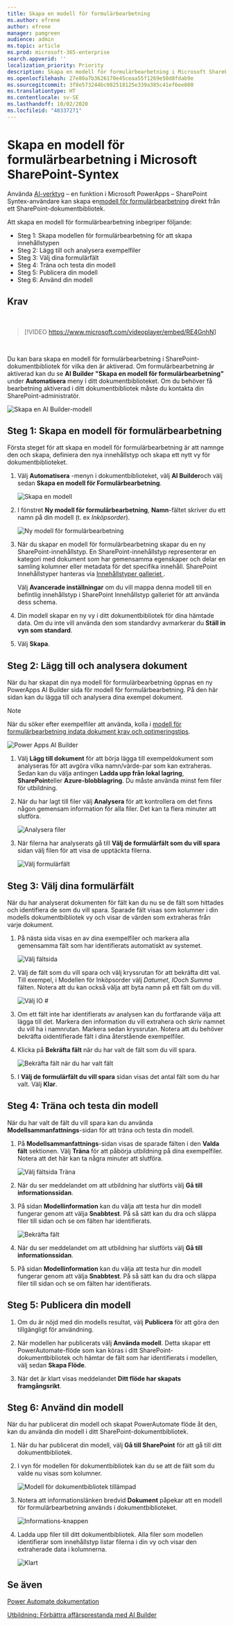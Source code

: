 ```yaml
---
title: Skapa en modell för formulärbearbetning
ms.author: efrene
author: efrene
manager: pamgreen
audience: admin
ms.topic: article
ms.prod: microsoft-365-enterprise
search.appverid: ''
localization_priority: Priority
description: Skapa en modell för formulärbearbetning i Microsoft SharePoint-Syntex.
ms.openlocfilehash: 27e80a7b3626170e45ceaa55f1269e50d8fdab9e
ms.sourcegitcommit: 3f8e573244bc082518125e339a385c41ef6ee800
ms.translationtype: HT
ms.contentlocale: sv-SE
ms.lasthandoff: 10/02/2020
ms.locfileid: "48337271"
---
```

# <a name="create-a-form-processing-model-in-microsoft-sharepoint-syntex"></a>Skapa en modell för formulärbearbetning i Microsoft SharePoint-Syntex


Använda [AI-verktyg](https://docs.microsoft.com/ai-builder/overview) – en funktion i Microsoft PowerApps – SharePoint Syntex-användare kan skapa en[modell för formulärbearbetning](form-processing-overview.md) direkt från ett SharePoint-dokumentbibliotek. 

Att skapa en modell för formulärbearbetning inbegriper följande:
 - Steg 1: Skapa modellen för formulärbearbetning för att skapa innehållstypen
 - Steg 2: Lägg till och analysera exempelfiler
 - Steg 3: Välj dina formulärfält
 - Steg 4: Träna och testa din modell
 - Steg 5: Publicera din modell
 - Steg 6: Använd din modell

## <a name="requirements"></a>Krav

</br>

> [!VIDEO https://www.microsoft.com/videoplayer/embed/RE4GnhN]  

</br>


Du kan bara skapa en modell för formulärbearbetning i SharePoint-dokumentbibliotek för vilka den är aktiverad. Om formulärbearbetning är aktiverad kan du se **AI Builder** **"Skapa en modell för formulärbearbetning"** under **Automatisera** meny i ditt dokumentbiblioteket.  Om du behöver få bearbetning aktiverad i ditt dokumentbibliotek måste du kontakta din SharePoint-administratör.

 ![Skapa en AI Builder-modell](../media/content-understanding/create-ai-builder-model.png)</br>

## <a name="step-1-create-a-form-processing-model"></a>Steg 1: Skapa en modell för formulärbearbetning

Första steget för att skapa en modell för formulärbearbetning är att namnge den och skapa, definiera den nya innehållstyp och skapa ett nytt vy för dokumentbiblioteket.

1. Välj **Automatisera** -menyn i dokumentbiblioteket, välj **AI Builder**och välj sedan **Skapa en modell för Formulärbearbetning**.

    ![Skapa en modell](../media/content-understanding/create-ai-builder-model.png)</br>

2. I fönstret **Ny modell för formulärbearbetning**, **Namn**-fältet skriver du ett namn på din modell (t. ex *Inköpsorder*).

    ![Ny modell för formulärbearbetning](../media/content-understanding/new-form-model.png)</br> 

3. När du skapar en modell för formulärbearbetning skapar du en ny SharePoint-innehållstyp. En SharePoint-innehållstyp representerar en kategori med dokument som har gemensamma egenskaper och delar en samling kolumner eller metadata för det specifika innehåll. SharePoint Innehållstyper hanteras via [Innehållstyper galleriet ]().

    Välj **Avancerade inställningar** om du vill mappa denna modell till en befintlig innehållstyp i SharePoint Innehållstyp galleriet för att använda dess schema. 

4. Din modell skapar en ny vy i ditt dokumentbibliotek för dina hämtade data. Om du inte vill använda den som standardvy avmarkerar du **Ställ in vyn som standard**.

5. Välj **Skapa**.

## <a name="step-2-add-and-analyze-documents"></a>Steg 2: Lägg till och analysera dokument

När du har skapat din nya modell för formulärbearbetning öppnas en ny PowerApps AI Builder sida för modell för formulärbearbetning. På den här sidan kan du lägga till och analysera dina exempel dokument. </br>

> [!NOTE]
> När du söker efter exempelfiler att använda, kolla i [modell för formulärbearbetning indata dokument krav och optimeringstips](https://docs.microsoft.com/ai-builder/form-processing-model-requirements). 

   ![Power Apps AI Builder](../media/content-understanding/powerapps.png)</br> 
 
1. Välj **Lägg till dokument** för att börja lägga till exempeldokument som analyseras för att avgöra vilka namn/värde-par som kan extraheras. Sedan kan du välja antingen **Ladda upp från lokal lagring**, **SharePoint**eller **Azure-blobblagring**. Du måste använda minst fem filer för utbildning.

2. När du har lagt till filer välj **Analysera** för att kontrollera om det finns någon gemensam information för alla filer. Det kan ta flera minuter att slutföra.</br> 
 
    ![Analysera filer](../media/content-understanding/analyze.png)</br> 

3. När filerna har analyserats gå till **Välj de formulärfält som du vill spara** sidan välj filen för att visa de upptäckta filerna.</br>

    ![Välj formulärfält](../media/content-understanding/select-form-fields.png)</br> 

## <a name="step-3-select-your-form-fields"></a>Steg 3: Välj dina formulärfält

När du har analyserat dokumenten för fält kan du nu se de fält som hittades och identifiera de som du vill spara. Sparade fält visas som kolumner i din modells dokumentbibliotek vy och visar de värden som extraheras från varje dokument.

1. På nästa sida visas en av dina exempelfiler och markera alla gemensamma fält som har identifierats automatiskt av systemet. </br>

    ![Välj fältsida](../media/content-understanding/select-fields-page.png)</br> 

2. Välj de fält som du vill spara och välj kryssrutan för att bekräfta ditt val. Till exempel, i Modellen för Inköpsorder välj *Datumet*, *IO*och *Summa* fälten.  Notera att du kan också välja att byta namn på ett fält om du vill. </br>

    ![Välj IO #](../media/content-understanding/po.png)</br> 

3. Om ett fält inte har identifierats av analysen kan du fortfarande välja att lägga till det. Markera den information du vill extrahera och skriv namnet du vill ha i namnrutan. Markera sedan kryssrutan. Notera att du behöver bekräfta oidentifierade fält i dina återstående exempelfiler.

4. Klicka på **Bekräfta fält** när du har valt de fält som du vill spara. </br>
 
    ![Bekräfta fält när du har valt fält](../media/content-understanding/confirm-fields.png)</br> 
 
5. I **Välj de formulärfält du vill spara** sidan visas det antal fält som du har valt. Välj **Klar**.

## <a name="step-4-train-and-test-your-model"></a>Steg 4: Träna och testa din modell

När du har valt de fält du vill spara kan du använda **Modellsammanfattnings**-sidan för att träna och testa din modell.

1. På **Modellsammanfattnings**-sidan visas de sparade fälten i den **Valda fält** sektionen. Välj **Träna** för att påbörja utbildning på dina exempelfiler. Notera att det här kan ta några minuter att slutföra.</br>

     ![Välj fältsida Träna](../media/content-understanding/select-fields-train.png)</br> 

2. När du ser meddelandet om att utbildning har slutförts välj **Gå till informationssidan**. 

3. På sidan **Modellinformation** kan du välja att testa hur din modell fungerar genom att välja **Snabbtest**. På så sätt kan du dra och släppa filer till sidan och se om fälten har identifierats.

    ![Bekräfta fält](../media/content-understanding/select-fields-train.png)</br> 

2. När du ser meddelandet om att utbildning har slutförts välj **Gå till informationssidan**. 

3. På sidan **Modellinformation** kan du välja att testa hur din modell fungerar genom att välja **Snabbtest**. På så sätt kan du dra och släppa filer till sidan och se om fälten har identifierats.

## <a name="step-5-publish-your-model"></a>Steg 5: Publicera din modell

1. Om du är nöjd med din modells resultat, välj **Publicera** för att göra den tillgängligt för användning.

2. När modellen har publicerats välj **Använda modell**. Detta skapar ett PowerAutomate-flöde som kan köras i ditt SharePoint-dokumentbibliotek och hämtar de fält som har identifierats i modellen, välj sedan **Skapa Flöde**.
  
3. När det är klart visas meddelandet **Ditt flöde har skapats framgångsrikt**.
 
## <a name="step-6-use-your-model"></a>Steg 6: Använd din modell

När du har publicerat din modell och skapat PowerAutomate flöde åt den, kan du använda din modell i ditt SharePoint-dokumentbibliotek.

1. När du har publicerat din modell, välj **Gå till SharePoint** för att gå till ditt dokumentbibliotek.

2. I vyn för modellen för dokumentbibliotek kan du se att de fält som du valde nu visas som kolumner.</br>

    ![Modell för dokumentbibliotek tillämpad](../media/content-understanding/doc-lib-view.png)</br> 

3. Notera att informationslänken bredvid **Dokument** påpekar att en modell för formulärbearbetning används i dokumentbiblioteket.

    ![Informations-knappen](../media/content-understanding/info-button.png)</br>  

4. Ladda upp filer till ditt dokumentbibliotek. Alla filer som modellen identifierar som innehållstyp listar filerna i din vy och visar den extraherade data i kolumnerna.</br>

    ![Klart](../media/content-understanding/doc-lib-done.png)</br>  

## <a name="see-also"></a>Se även
  
[Power Automate dokumentation](https://docs.microsoft.com/power-automate/)

[Utbildning: Förbättra affärsprestanda med AI Builder](https://docs.microsoft.com/learn/paths/improve-business-performance-ai-builder/?source=learn)
